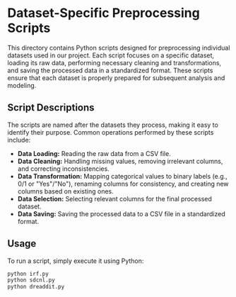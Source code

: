 # Dataset-Specific Preprocessing Scripts

This directory contains Python scripts designed for preprocessing individual datasets used in our project. Each script focuses on a specific dataset, loading its raw data, performing necessary cleaning and transformations, and saving the processed data in a standardized format.  These scripts ensure that each dataset is properly prepared for subsequent analysis and modeling.

## Script Descriptions

The scripts are named after the datasets they process, making it easy to identify their purpose. Common operations performed by these scripts include:

*   **Data Loading:** Reading the raw data from a CSV file.
*   **Data Cleaning:** Handling missing values, removing irrelevant columns, and correcting inconsistencies.
*   **Data Transformation:** Mapping categorical values to binary labels (e.g., 0/1 or "Yes"/"No"), renaming columns for consistency, and creating new columns based on existing ones.
*   **Data Selection:** Selecting relevant columns for the final processed dataset.
*   **Data Saving:** Saving the processed data to a CSV file in a standardized format.

## Usage

To run a script, simply execute it using Python:

```bash
python irf.py
python sdcnl.py
python dreaddit.py
```